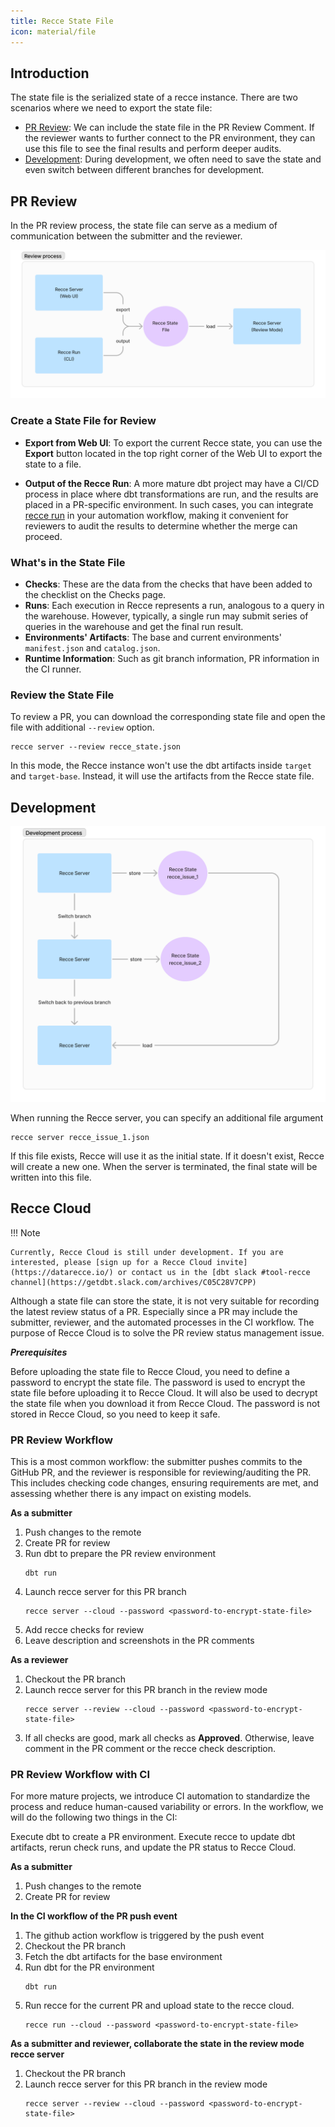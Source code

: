 ```yaml
---
title: Recce State File
icon: material/file
---
```


## Introduction

The state file is the serialized state of a recce instance. There are two scenarios where we need to export the state file:

- [PR Review](#pr-review): We can include the state file in the PR Review Comment. If the reviewer wants to further connect to the PR environment, they can use this file to see the final results and perform deeper audits.
- [Development](#development): During development, we often need to save the state and even switch between different branches for development.

## PR Review

In the PR review process, the state file can serve as a medium of communication between the submitter and the reviewer.

![State File For PR Review](../../assets/images/features/state-file-pr.png)

### Create a State File for Review

- **Export from Web UI**: To export the current Recce state, you can use the **Export** button located in the top right corner of the Web UI to export the state to a file.

- **Output of the Recce Run**:
  A more mature dbt project may have a CI/CD process in place where dbt transformations are run, and the results are placed in a PR-specific environment. In such cases, you can integrate [recce run](./recce-run.md) in your automation workflow, making it convenient for reviewers to audit the results to determine whether the merge can proceed.

### What's in the State File

- **Checks**: These are the data from the checks that have been added to the checklist on the Checks page.
- **Runs**: Each execution in Recce represents a run, analogous to a query in the warehouse. However, typically, a single run may submit series of queries in the warehouse and get the final run result.
- **Environments' Artifacts**: The base and current environments' `manifest.json` and `catalog.json`.
- **Runtime Information**: Such as git branch information, PR information in the CI runner.

### Review the State File

To review a PR, you can download the corresponding state file and open the file with additional `--review` option.

```
recce server --review recce_state.json
```

In this mode, the Recce instance won't use the dbt artifacts inside `target` and `target-base`. Instead, it will use the artifacts from the Recce state file.

## Development

![State File For Development](../../assets/images/features/state-file-dev.png)

When running the Recce server, you can specify an additional file argument

```
recce server recce_issue_1.json
```

If this file exists, Recce will use it as the initial state. If it doesn't exist, Recce will create a new one. When the server is terminated, the final state will be written into this file.

## Recce Cloud

!!! Note

    Currently, Recce Cloud is still under development. If you are interested, please [sign up for a Recce Cloud invite](https://datarecce.io/) or contact us in the [dbt slack #tool-recce channel](https://getdbt.slack.com/archives/C05C28V7CPP)

Although a state file can store the state, it is not very suitable for recording the latest review status of a PR. Especially since a PR may include the submitter, reviewer, and the automated processes in the CI workflow. The purpose of Recce Cloud is to solve the PR review status management issue.

***Prerequisites***

Before uploading the state file to Recce Cloud, you need to define a password to encrypt the state file. The password is used to encrypt the state file before uploading it to Recce Cloud. It will also be used to decrypt the state file when you download it from Recce Cloud. The password is not stored in Recce Cloud, so you need to keep it safe.

### PR Review Workflow

This is a most common workflow: the submitter pushes commits to the GitHub PR, and the reviewer is responsible for reviewing/auditing the PR. This includes checking code changes, ensuring requirements are met, and assessing whether there is any impact on existing models.

**As a submitter**

1. Push changes to the remote
1. Create PR for review
1. Run dbt to prepare the PR review environment
   ```
   dbt run
   ```
1. Launch recce server for this PR branch
    ```
    recce server --cloud --password <password-to-encrypt-state-file>
    ```
1. Add recce checks for review
1. Leave description and screenshots in the PR comments

**As a reviewer**

1. Checkout the PR branch
1. Launch recce server for this PR branch in the review mode
   ```
   recce server --review --cloud --password <password-to-encrypt-state-file>
   ```
1. If all checks are good, mark all checks as **Approved**. Otherwise, leave comment in the PR comment or the recce check description.

### PR Review Workflow with CI

For more mature projects, we introduce CI automation to standardize the process and reduce human-caused variability or errors.
In the workflow, we will do the following two things in the CI:

Execute dbt to create a PR environment.
Execute recce to update dbt artifacts, rerun check runs, and update the PR status to Recce Cloud.

**As a submitter**

1. Push changes to the remote
1. Create PR for review

**In the CI workflow of the PR push event**

1. The github action workflow is triggered by the push event
1. Checkout the PR branch
1. Fetch the dbt artifacts for the base environment
1. Run dbt for the PR environment
   ```
   dbt run
   ```
1. Run recce for the current PR and upload state to the recce cloud.
    ```
    recce run --cloud --password <password-to-encrypt-state-file>
    ```

**As a submitter and reviewer, collaborate the state in the review mode recce server**

1. Checkout the PR branch
1. Launch recce server for this PR branch in the review mode
   ```
   recce server --review --cloud --password <password-to-encrypt-state-file>
   ```
